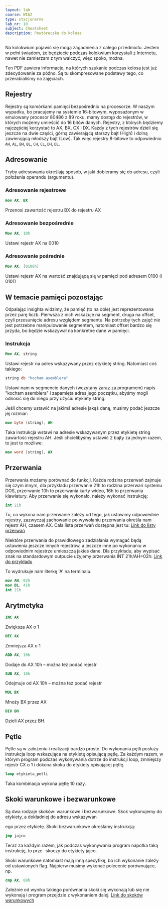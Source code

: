 ```yaml
---
layout: lab
course: WIA2
type: stacjonarne
lab_nr: 10
subject: Cheatsheet
description: Powtóreczka do kolosa
---
```

Na kolokwium pojawić się mogą zagadnienia z całego przedmiotu. Jestem w pełni świadom, że będziecie podczas kolokwium korzystali z Internetu, nawet nie zamierzam z tym walczyć, więc spoko, można.

Ten PDF zawiera informacje, na których szukanie podczas kolosa jest już zdecydowanie za późno. Są tu skompresowane podstawy tego, co przerabialiśmy na zajęciach.

## Rejestry

Rejestry są komórkami pamięci bezpośrednio na procesorze. W naszym wypadku, bo pracujemy na systemie 16-bitowym, wyposażonym w emulowany procesor 80486 z 89 roku, mamy dostęp do rejestrów, w których możemy umieścić do 16 bitów danych. Rejestry, z których będziemy najczęściej korzystać to AX, BX, CX i DX. Każdy z tych rejestrów dzieli się jeszcze na dwie części, górną zawierającą starszy bajt (High) i dolną zawierającą młodszy bajt (Low). Tak więc rejestry 8-bitowe to odpowiednio ```AH```, ```AL```, ```BH```, ```BL```, ```CH```, ```CL```, ```DH```, ```DL```.

## Adresowanie

Tryby adresowania określają sposób, w jaki dobieramy się do adresu, czyli położenia operandu (argumentu).

### Adresowanie rejestrowe

```nasm
mov AX, BX
```
Przenosi zawartość rejestru BX do rejestru AX

### Adresowanie bezpośrednie

```nasm
Mov AX, 10h
```
Ustawi rejestr AX na 0010

### Adresowanie pośrednie

```nasm
Mov AX, [0100h]
```
Ustawi rejestr AX na wartość znajdującą się w pamięci pod adresem 0100 (i 0101)

## W temacie pamięci pozostając

Odpalając insighta widzimy, że pamięć (to na dole) jest reprezentowana przez parę liczb. Pierwsza z nich wskazuje na segment, druga na offset, czyli przesunięcie adresu względem segmentu. Na potrzeby tych zajęć nie jest potrzebne manipulowanie segmentem, natomiast offset bardzo się przyda, bo będzie wskazywał na konkretne dane w pamięci.

### Instrukcja

```nasm
Mov AX, string
```
Ustawi rejestr na adres wskazywany przez etykietę string. Natomiast coś takiego:

```nasm
string db "kocham asemblera"
```
Ustawi nam w segmencie danych (wczytany zaraz za programem) napis "kocham asemblera" i zapamięta adres jego początku, abyśmy mogli odnosić się do niego przy użyciu etykiety string.

Jeśli chcemy ustawić na jakimś adresie jakąś daną, musimy podać jeszcze jej rozmiar:

```nasm
mov byte [string], AH
```
Taka instrukcja wstawi na adresie wskazywanym przez etykietę string zawartość rejestru AH. Jeśli chcielibyśmy ustawić 2 bajty za jednym razem, to jest to możliwe:

```nasm
mov word [string], AX
```

## Przerwania

Przerwania możemy porównać do funkcji. Każda rodzina przerwań zajmuje się czym innym, dla przykładu przerwanie 21h to rodzina przerwań systemu DOS, przerwanie 10h to przerwania karty wideo, 16h to przerwania klawiatury. Aby przerwanie się wykonało, należy wykonać instrukcję:

```nasm
int 21h
```
To, co wykona nam przerwanie zależy od tego, jak ustawimy odpowiednie rejestry, zazwyczaj zachowanie po wywołaniu przerwania określa nam rejestr AH, czasem AX. Cała lista przerwań dostępna jest tu: [Link do listy przerwań](http://www.ctyme.com/intr/int.htm)

Niektóre przerwania do prawidłowego zadziałania wymagać będą ustawienia jeszcze innych rejestrów, a jeszcze inne po wykonaniu w odpowiednim rejestrze umieszczą jakieś dane. Dla przykładu, aby wypisać znak na standardowym outpucie użyjemy przerwania INT 21h/AH=02h: [Link do przykładu](http://www.ctyme.com/intr/rb-2554.htm)

To wydrukuje nam literkę 'A' na terminalu.

```nasm
mov AH, 02h
mov DL, 41h
int 21h
```

## Arytmetyka

```nasm
INC AX
```
Zwiększa AX o 1

```nasm
DEC AX
```
Zmniejsza AX o 1

```nasm
ADD AX, 10h
```
Dodaje do AX 10h – można też podać rejestr

```nasm
SUB AX, 10h
```
Odejmuje od AX 10h – można też podać rejestr

```nasm
MUL BX
```
Mnoży BX przez AX

```nasm
DIV BH
```
Dzieli AX przez BH.

## Pętle

Pętle są w założeniu i realizacji bardzo proste. Do wykonania pętli posłuży instrukcja loop wskazująca na etykietę opisującą pętlę. Za każdym razem, w którym program podczas wykonywania dotrze do instrukcji loop, zmniejszy rejestr CX o 1 i dokona skoku do etykiety opisującej pętlę.

```nasm
loop etykieta_petli
```

Taka kombinacja wykona pętlę 10 razy.

## Skoki warunkowe i bezwarunkowe

Są dwa rodzaje skoków: warunkowe i bezwarunkowe. Skok wykonujemy do etykiety, a dokładniej do adresu wskazywan

ego przez etykietę. Skoki bezwarunkowe określamy instrukcją:

```nasm
jmp jajco
```

Teraz za każdym razem, jak podczas wykonywania program napotka taką instrukcję, to prze- skoczy do etykiety jajco.

Skoki warunkowe natomiast mają inną specyfikę, bo ich wykonanie zależy od ustawionych flag. Najpierw musimy wykonać polecenie porównujące, np.

```nasm
cmp AX, 08h
```

Zależnie od wyniku takiego porównania skoki się wykonają lub się nie wykonają i program przejdzie z wykonaniem dalej. [Link do skoków warunkowych](https://pl.wikibooks.org/wiki/Asembler_x86/Instrukcje/Skokowe#jmp)